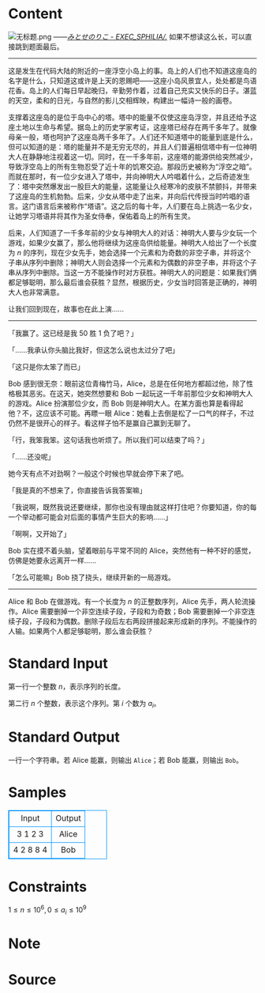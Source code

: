 
# Content

![无标题.png](/source/lutece/kiafa-hynne-mea/img/aHR0cHM6Ly9pLmxvbGkubmV0LzIwMjAvMDYvMTMvYXdmV2h0QTNibzU3OHhtLnBuZw==.png)
——[*みとせのりこ - EXEC_SPHILIA/.*](https://music.163.com/#/song?id=26377656)
如果不想读这么长，可以直接跳到题面最后。

---

这是发生在代码大陆的附近的一座浮空小岛上的事。岛上的人们也不知道这座岛的名字是什么，只知道这或许是上天的恩赐吧——这座小岛风景宜人，处处都是鸟语花香。岛上的人们每日早起晚归，辛勤劳作着，过着自己充实又快乐的日子。湛蓝的天空，柔和的日光，与自然的影儿交相辉映，构建出一幅诗一般的画卷。

支撑着这座岛的是位于岛中心的塔。塔中的能量不仅使这座岛浮空，并且还给予这座土地以生命与希望。据岛上的历史学家考证，这座塔已经存在两千多年了。就像母亲一般，塔也呵护了这座岛两千多年了。人们还不知道塔中的能量到底是什么，但可以知道的是：塔的能量并不是无穷无尽的，并且人们普遍相信塔中有一位神明大人在静静地注视着这一切。同时，在一千多年前，这座塔的能源供给突然减少，导致浮空岛上的所有生物忍受了近十年的饥寒交迫。那段历史被称为“浮空之暗”。而就在那时，有一位少女进入了塔中，并向神明大人吟唱着什么，之后奇迹发生了：塔中突然爆发出一股巨大的能量，这能量让久经寒冷的皮肤不禁颤抖，并带来了这座岛的生机勃勃。后来，少女从塔中走了出来，并向后代传授当时吟唱的语言。这门语言后来被称作“塔语”。这之后的每十年，人们要在岛上挑选一名少女，让她学习塔语并将其作为圣女侍奉，保佑着岛上的所有生灵。

后来，人们知道了一千多年前的少女与神明大人的对话：神明大人要与少女玩一个游戏，如果少女赢了，那么他将继续为这座岛供给能量。神明大人给出了一个长度为 $n$ 的序列，现在少女先手，她会选择一个元素和为奇数的非空子串，并将这个子串从序列中删除；神明大人则会选择一个元素和为偶数的非空子串，并将这个子串从序列中删除。当这一方不能操作时对方获胜。神明大人的问题是：如果我们俩都足够聪明，那么最后谁会获胜？显然，根据历史，少女当时回答是正确的，神明大人也非常满意。

让我们回到现在，故事也在此上演......

---

「我赢了。这已经是我 50 胜 1 负了吧？」

「......我承认你头脑比我好，但这怎么说也太过分了吧」

「这只是你太笨了而已」

Bob 感到很无奈：眼前这位青梅竹马，Alice，总是在任何地方都超过他，除了性格极其恶劣。在这天，她突然想要和 Bob 一起玩这一千年前那位少女和神明大人的游戏。Alice 扮演那位少女，而 Bob 则是神明大人。在某方面也算是看得起他？不，这应该不可能。再瞟一眼 Alice：她看上去倒是松了一口气的样子，不过仍然不是很开心的样子。看这样子怕不是赢自己赢到无聊了。

「行，我笨我笨。这句话我也听烦了。所以我们可以结束了吗？」

「......还没呢」

她今天有点不对劲啊？一般这个时候也早就会停下来了吧。

「我是真的不想来了，你直接告诉我答案嘛」

「我说啊，既然我说还要继续，那你也没有理由就这样打住吧？你要知道，你的每一个举动都可能会对后面的事情产生巨大的影响......」

「啊啊，又开始了」

Bob 实在摸不着头脑，望着眼前与平常不同的 Alice，突然他有一种不好的感觉，仿佛是她要永远离开一样......

「怎么可能嘛」Bob 挠了挠头，继续开新的一局游戏。

---
Alice 和 Bob 在做游戏。有一个长度为 $n$ 的正整数序列，Alice 先手，两人轮流操作。Alice 需要删掉一个非空连续子段，子段和为奇数；Bob 需要删掉一个非空连续子段，子段和为偶数。删除子段后左右两段拼接起来形成新的序列。不能操作的人输。如果两个人都足够聪明，那么谁会获胜？

# Standard Input

第一行一个整数 $n$，表示序列的长度。

第二行 $n$ 个整数，表示这个序列。第 $i$ 个数为 $a_i$。

# Standard Output

一行一个字符串。若 Alice 能赢，则输出 ```Alice```；若 Bob 能赢，则输出 ```Bob```。

# Samples

<style>
        table,table tr th, table tr td { border:1px solid #0094ff; }
        table { width: 200px; min-height: 25px; line-height: 25px; text-align: center; border-collapse: collapse;}   
    </style>
<table>
	<tr>
		<td>Input</td>
		<td>Output</td>
	</tr>
<tr><td>3
1 2 3</td><td>Alice</td></tr><tr><td>4
2 8 8 4</td><td>Bob</td></tr></table>


# Constraints

$1\le n \le 10^6,0\le a_i\le 10^9$

# Note



# Source


